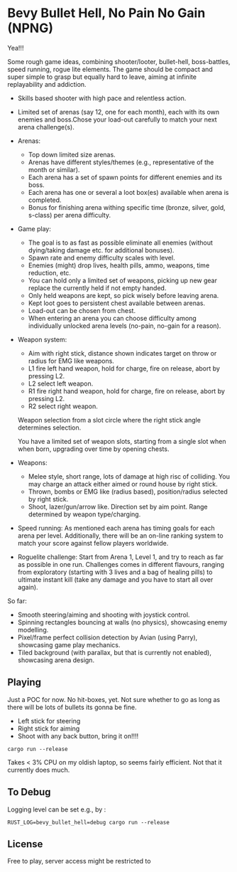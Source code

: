 # Bevy Bullet Hell, No Pain No Gain (NPNG)

Yea!!!

Some rough game ideas, combining shooter/looter, bullet-hell, boss-battles, speed running, rogue lite elements. The game should be compact and super simple to grasp but equally hard to leave, aiming at infinite replayability and addiction. 

- Skills based shooter with high pace and relentless action.
- Limited set of arenas (say 12, one for each month), each with its own enemies and boss.Chose your load-out carefully to match your next arena challenge(s).

- Arenas:
  - Top down limited size arenas.
  - Arenas have different styles/themes (e.g., representative of the month or similar).
  - Each arena has a set of spawn points for different enemies and its boss. 
  - Each arena has one or several a loot box(es) available when arena is completed.
  - Bonus for finishing arena withing specific time (bronze, silver, gold, s-class) per arena difficulty.

- Game play:
  - The goal is to as fast as possible eliminate all enemies (without dying/taking damage etc. for additional bonuses).
  - Spawn rate and enemy difficulty scales with level.
  - Enemies (might) drop lives, health pills, ammo, weapons, time reduction, etc.
  - You can hold only a limited set of weapons, picking up new gear replace the currently held if not empty handed.
  - Only held weapons are kept, so pick wisely before leaving arena.
  - Kept loot goes to persistent chest available between arenas.
  - Load-out can be chosen from chest.
  - When entering an arena you can choose difficulty among individually unlocked arena levels (no-pain, no-gain for a reason).
  
- Weapon system:
  - Aim with right stick, distance shown indicates target on throw or radius for EMG like weapons.
  - L1 fire left hand weapon, hold for charge, fire on release, abort by pressing L2.
  - L2 select left weapon.
  - R1 fire right hand weapon, hold for charge, fire on release, abort by pressing L2.
  - R2 select right weapon.

  Weapon selection from a slot circle where the right stick angle determines selection.

  You have a limited set of weapon slots, starting from a single slot when when born, upgrading over time by opening chests.

- Weapons:
  - Melee style, short range, lots of damage at high risc of colliding. You may charge an attack either aimed or round house by right stick.
  - Thrown, bombs or EMG like (radius based), position/radius selected by right stick.
  - Shoot, lazer/gun/arrow like. Direction set by aim point. Range determined by weapon type/charging.
  
- Speed running:
  As mentioned each arena has timing goals for each arena per level. Additionally, there will be an on-line ranking system to match your score against fellow players worldwide.

- Roguelite challenge:
   Start from Arena 1, Level 1, and try to reach as far as possible in one run. Challenges comes in different flavours, ranging from exploratory (starting with 3 lives and a bag of healing pills) to ultimate instant kill (take any damage and you have to start all over again).

So far:

- Smooth steering/aiming and shooting with joystick control.
- Spinning rectangles bouncing at walls (no physics), showcasing enemy modelling.
- Pixel/frame perfect collision detection by Avian (using Parry), showcasing game play mechanics.
- Tiled background (with parallax, but that is currently not enabled), showcasing arena design.

## Playing

Just a POC for now. No hit-boxes, yet. Not sure whether to go as long as there will be lots of bullets its gonna be fine.

- Left stick for steering
- Right stick for aiming
- Shoot with any back button, bring it on!!!!

```shell
cargo run --release
```

Takes < 3% CPU on my oldish laptop, so seems fairly efficient. Not that it currently does much.

## To Debug

Logging level can be set e.g., by :

```shell
RUST_LOG=bevy_bullet_hell=debug cargo run --release
```

## License

Free to play, server access might be restricted to 